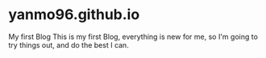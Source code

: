 # yanmo96.github.io
My first Blog
This is my first Blog, everything is new for me, so I'm going to try things out, and do the best I can.
